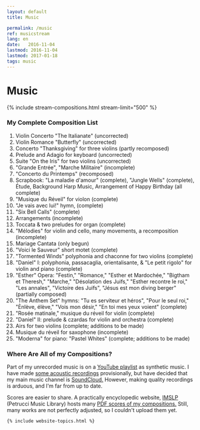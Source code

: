 ```yaml
---
layout: default
title: Music

permalink: /music
ref: musicstream
lang: en
date:   2016-11-04
lastmod: 2016-11-04
lastmod: 2017-01-18
tags: music
---
```

<div class="page-feed">
  <h1>Music</h1>

  {% include stream-compositions.html stream-limit="500" %}
  
  <h3>My Complete Composition List</h3>
  <ol>
    <li>Violin Concerto "The Italianate" (uncorrected)</li>
    <li>Violin Romance "Butterfly" (uncorrected)</li>
    <li>Concerto "Thanksgiving" for three violins (partly recomposed)</li>
    <li>Prelude and Adagio for keyboard (uncorrected)</li>
    <li>Suite "On the Iris" for two violins (uncorrected)</li>
    <li>"Grande Entrée", "Marche Militaire" (incomplete)</li>
    <li>"Concerto du Printemps" (recomposed)</li>
    <li>Scrapbook: "La maladie d'amour" (complete), "Jungle Wells" (complete), Étude, Background Harp Music, Arrangement of Happy Birthday (all complete)</li>
    <li>"Musique du Réveil" for violon (complete)</li>
    <li>"Je vais avec lui!" hymn, (complete)</li>
    <li>"Six Bell Calls" (complete)</li>
    <li>Arrangements (incomplete)</li>
    <li>Toccata & two preludes for organ (complete)</li>
    <li>"Mélodies" for violin and cello, many movements, a recomposition (incomplete)</li>
    <li>Mariage Cantata (only begun)</li>
    <li>"Voici le Sauveur" short motet (complete)</li>
    <li>"Tormented Winds" polyphonia and chaconne for two violins (complete)</li>
    <li>"Daniel" I: polyphonia, passacaglia, orientalisante, & "Le petit rigolo" for violin and piano (complete)</li>
    <li>"Esther" Opera: "Festin," "Romance," "Esther et Mardochée," "Bigtham et Theresh," "Marche," "Désolation des Juifs," "Esther recontre le roi," "Les annales", "Victoire des Juifs", "Jésus est mon diving berger" (partially composed)</li>
    <li>"The Anthem Set" hymns: "Tu es serviteur et héros", "Pour le seul roi," "Ènlève, élève," "Vois mon désir," "En toi mes yeux voient" (complete)</li>
    <li>"Rosée matinale," musique du réveil for violin (complete)</li>
    <li>"Daniel" II: prelude & czardas for violin and orchestra (complete)</li>
    <li>Airs for two violins (complete; additions to be made)</li>
    <li>Musique du réveil for saxophone (incomplete)</li>
    <li>"Moderna" for piano: "Pastel Whites" (complete; additions to be made)</li>
  </ol>
  
  <h3>Where Are All of my Compositions?</h3>
  <p>Part of my unrecorded music is on a <a href='https://www.youtube.com/playlist?list=PLq7M1cOtTjn1BImrylaY0UZBiIeZLwCFj' target='_new'>YouTube playlist</a> as synthetic music. I have made <a href='https://www.youtube.com/playlist?list=PLq7M1cOtTjn1R6N4nmiBULc8Qnh3toCkW' target='_new'>some acoustic recordings</a> provisionally, but have decided that my main music channel is <a href='https://soundcloud.com/denisglabrecque' target='_new'>SoundCloud.</a> However, making quality recordings is arduous, and I'm far from up to date.</p><p>Scores are easier to share. A practically encyclopedic website, <a href='http://www.imslp.org/wiki/Category:Labrecque,_Denis_G.'>IMSLP</a> (Petrucci Music Library) hosts many <a href='http://www.imslp.org/wiki/Category:Labrecque,_Denis_G.' target='_new'>PDF scores of my compositions.</a> Still, many works are not perfectly adjusted, so I couldn't upload them yet.</p>
  
    {% include website-topics.html %}

</div>
